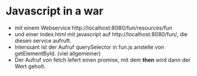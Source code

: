 # Javascript in a war

* mit einem Webservice http://localhost:8080/fun/resources/fun
* und einer index.html mit javascript auf http://localhost:8080/fun/, die diesen service aufruft.
* Interssant ist der Aufruf querySelector in fun.js anstelle von getElementById.
(viel allgemeiner)
* Der Aufruf von fetch lefert einen promise, mit dem **then** wird dann der Wert  geholt.

